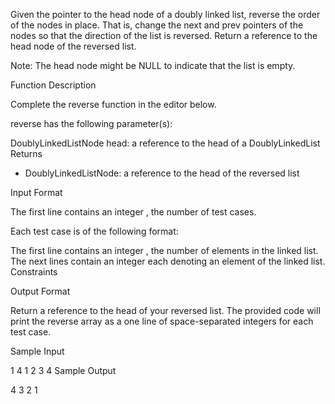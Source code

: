 Given the pointer to the head node of a doubly linked list, reverse the order of the nodes in place. That is, change the next and prev pointers of the nodes so that the direction of the list is reversed. Return a reference to the head node of the reversed list.

Note: The head node might be NULL to indicate that the list is empty.

Function Description

Complete the reverse function in the editor below.

reverse has the following parameter(s):

DoublyLinkedListNode head: a reference to the head of a DoublyLinkedList
Returns
- DoublyLinkedListNode: a reference to the head of the reversed list

Input Format

The first line contains an integer , the number of test cases.

Each test case is of the following format:

The first line contains an integer , the number of elements in the linked list.
The next  lines contain an integer each denoting an element of the linked list.
Constraints

Output Format

Return a reference to the head of your reversed list. The provided code will print the reverse array as a one line of space-separated integers for each test case.

Sample Input

1
4
1
2
3
4
Sample Output

4 3 2 1 